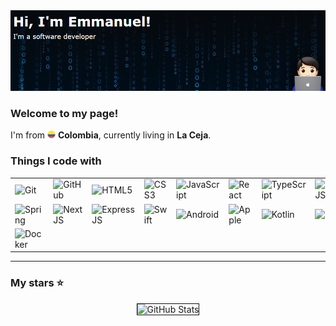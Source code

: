 <img alt="Header" src="./image.png" />
<h3>Welcome to my page!
</h3>
<p> I'm from <img src="./flag-for-colombia-svgrepo-com.svg" width="13"/> <b>Colombia</b>, currently living in <b>La Ceja</b>. </p>
<h3>Things I code with</h3>
<table>
  <tr>
    <td><img alt="Git" src="https://img.shields.io/badge/-Git-0D1117?style=flat-square&logo=git&logoColor=E85030" /></td>
    <td><img alt="GitHub" src="https://img.shields.io/badge/-github-0D1117?style=flat-square&logo=github&logoColor=ffffff" /></td>
    <td><img alt="HTML5" src="https://img.shields.io/badge/-HTML5-0D1117?style=flat-square&logo=html5&logoColor=f17901" /></td>
    <td><img alt="CSS3" src="https://img.shields.io/badge/-CSS3-0D1117?style=flat-square&logo=css3&logoColor=006FB4" /></td>
    <td><img alt="JavaScript" src="https://img.shields.io/badge/-JavaScript-0D1117?style=flat-square&logo=javascript&logoColor=EFD81C" /></td>
    <td><img alt="React" src="https://img.shields.io/badge/-React-0D1117?style=flat-square&logo=react&logoColor=00D8FB" /></td>
    <td><img alt="TypeScript" src="https://img.shields.io/badge/-TypeScript-0D1117?style=flat-square&logo=typescript&logoColor=0077C8" /></td>
    <td><img alt="NodeJS" src="https://img.shields.io/badge/-NodeJS-0D1117?style=flat-square&logo=Node.js&logoColor=88C100" /></td>
    <td><img alt="PHP" src="https://img.shields.io/badge/-PHP-0D1117?style=flat-square&logo=php&logoColor=4E5B91" /></td>
    <td><img alt="Python" src="https://img.shields.io/badge/-Python-0D1117?style=flat-square&logo=python&logoColor=7D94F5" /></td>
  </tr>
  <tr>
    <td><img alt="Spring" src="https://img.shields.io/badge/-Spring-161b22?style=flat-square&logo=spring&logoColor=6BB03E" /></td>
    <td><img alt="NextJS" src="https://img.shields.io/badge/-NextJS-161b22?style=flat-square&logo=Next.js&logoColor=ffffff" /></td>
    <td><img alt="ExpressJS" src="https://img.shields.io/badge/-ExpressJS-161b22?style=flat-square&logo=express&logoColor=ffffff" /></td>
    <td><img alt="Swift" src="https://img.shields.io/badge/-Swift-161b22?style=flat-square&logo=swift&logoColor=F29C39" /></td>
    <td><img alt="Android" src="https://img.shields.io/badge/-Android-161b22?style=flat-square&logo=android&logoColor=97C900" /></td>
    <td><img alt="Apple" src="https://img.shields.io/badge/-Apple-161b22?style=flat-square&logo=apple&logoColor=ffffff" /></td>
    <td><img alt="Kotlin" src="https://img.shields.io/badge/-Kotlin-161b22?style=flat-square&logo=kotlin&logoColor=ffffff" /></td>
    <td><img alt="npm" src="https://img.shields.io/badge/-npm-161b22?style=flat-square&logo=npm&logoColor=C50001" /></td>
    <td><img alt="yarn" src="https://img.shields.io/badge/-yarn-161b22?style=flat-square&logo=yarn&logoColor=2B8CB8" /></td>
    <td><img alt="koa" src="https://img.shields.io/badge/-Koa-161b22?style=flat-square&logo=koa&logoColor=ffffff" /></td>
  </tr>
  <tr>
    <td><img alt="Docker" src="https://img.shields.io/badge/-Docker-0D1117?style=flat-square&logo=docker&logoColor=2597EF" /></td>
  </tr>
</table>

<hr>
<h3>My stars ⭐</h3>
<center>
  <img class="github-stats" style="border:none;border:1px solid #0D1117;margin:0 44px;" src="https://github-readme-stats.vercel.app/api?username=emmanueldev79&show_icons=true&bg_color=0D1117&border=none" alt="GitHub Stats">
</center>
